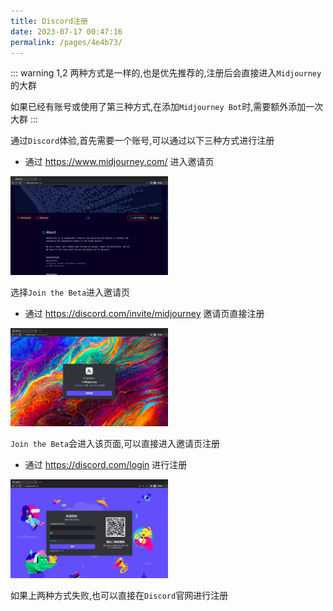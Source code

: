 ```yaml
---
title: Discord注册
date: 2023-07-17 00:47:16
permalink: /pages/4e4b73/
---
```



::: warning 
1,2 两种方式是一样的,也是优先推荐的,注册后会直接进入`Midjourney`的大群

如果已经有账号或使用了第三种方式,在添加`Midjourney Bot`时,需要额外添加一次大群
:::

通过`Discord`体验,首先需要一个账号,可以通过以下三种方式进行注册

* 通过 <a href="https://www.midjourney.com/" target="__blank">https://www.midjourney.com/</a> 进入邀请页

<img decoding="async" src="./assets/13.png" width="50%">

选择`Join the Beta`进入邀请页

- 通过 <a href="https://discord.com/invite/midjourney" target="__blank">https://discord.com/invite/midjourney</a> 邀请页直接注册

<img decoding="async" src="./assets/12.png" width="50%">

`Join the Beta`会进入该页面,可以直接进入邀请页注册

- 通过 <a href="https://discord.com/login" target="__blank">https://discord.com/login</a> 进行注册

<img decoding="async" src="./assets/11.png" width="50%">

如果上两种方式失败,也可以直接在`Discord`官网进行注册

